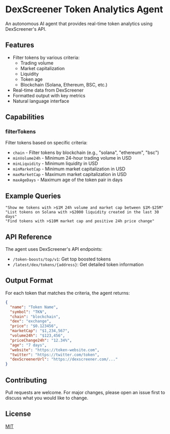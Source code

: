 # DexScreener Token Analytics Agent

An autonomous AI agent that provides real-time token analytics using DexScreener's API.

## Features

- Filter tokens by various criteria:
  - Trading volume
  - Market capitalization
  - Liquidity
  - Token age
  - Blockchain (Solana, Ethereum, BSC, etc.)
- Real-time data from DexScreener
- Formatted output with key metrics
- Natural language interface

## Capabilities

### filterTokens

Filter tokens based on specific criteria:

- `chain` - Filter tokens by blockchain (e.g., "solana", "ethereum", "bsc")
- `minVolume24h` - Minimum 24-hour trading volume in USD
- `minLiquidity` - Minimum liquidity in USD
- `minMarketCap` - Minimum market capitalization in USD
- `maxMarketCap` - Maximum market capitalization in USD
- `maxAgeDays` - Maximum age of the token pair in days

## Example Queries

```
"Show me tokens with >$1M 24h volume and market cap between $1M-$25M"
"List tokens on Solana with >$2000 liquidity created in the last 30 days"
"Find tokens with >$10M market cap and positive 24h price change"
```

## API Reference

The agent uses DexScreener's API endpoints:

- `/token-boosts/top/v1`: Get top boosted tokens
- `/latest/dex/tokens/{address}`: Get detailed token information

## Output Format

For each token that matches the criteria, the agent returns:

```json
{
  "name": "Token Name",
  "symbol": "TKN",
  "chain": "blockchain",
  "dex": "exchange",
  "price": "$0.123456",
  "marketCap": "$1,234,567",
  "volume24h": "$123,456",
  "priceChange24h": "12.34%",
  "age": "7 days",
  "website": "https://token-website.com",
  "twitter": "https://twitter.com/token",
  "dexScreenerUrl": "https://dexscreener.com/..."
}
```

## Contributing

Pull requests are welcome. For major changes, please open an issue first to discuss what you would like to change.

## License

[MIT](https://choosealicense.com/licenses/mit/)
